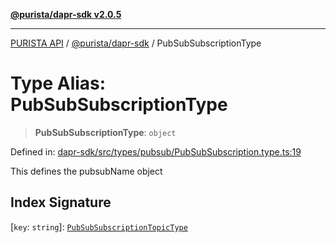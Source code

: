 [**@purista/dapr-sdk v2.0.5**](../README.md)

***

[PURISTA API](../../../packages.md) / [@purista/dapr-sdk](../README.md) / PubSubSubscriptionType

# Type Alias: PubSubSubscriptionType

> **PubSubSubscriptionType**: `object`

Defined in: [dapr-sdk/src/types/pubsub/PubSubSubscription.type.ts:19](https://github.com/puristajs/purista/blob/master/packages/dapr-sdk/src/types/pubsub/PubSubSubscription.type.ts#L19)

This defines the pubsubName object

## Index Signature

\[`key`: `string`\]: [`PubSubSubscriptionTopicType`](PubSubSubscriptionTopicType.md)
